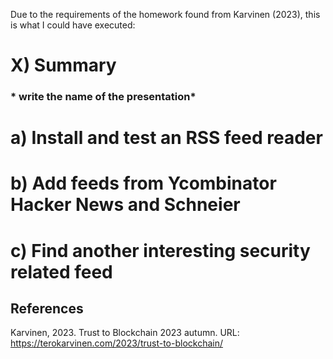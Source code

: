 Due to the requirements of the homework found from Karvinen (2023), this is what I could have executed: 

# X) Summary 
### * write the name of the presentation*



# a) Install and test an RSS feed reader


# b) Add feeds from Ycombinator Hacker News and Schneier


# c) Find another interesting security related feed




## References

Karvinen, 2023. Trust to Blockchain 2023 autumn. URL: https://terokarvinen.com/2023/trust-to-blockchain/

